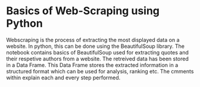 # Basics of Web-Scraping using Python

Webscraping is the process of extracting the most displayed data on a website. In python, this can be done using the BeautifulSoup library. The notebook contains basics of BeautifulSoup used for extracting quotes and their respetive authors from a website. The retreived data has been stored in a Data Frame. This Data Frame stores the extracted information in a structured format which can be used for analysis, ranking etc. The cmments within explain each and every step performed.
